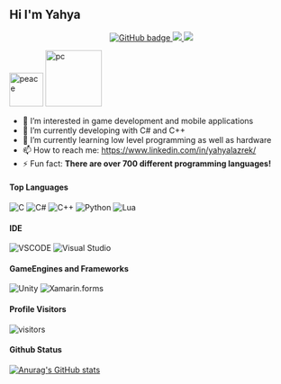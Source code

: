 ## Hi I'm Yahya

<p align="center">
  <a href="https://github.com/UUinc">
    <img src="https://img.shields.io/github/followers/UUinc?label=Followers&logo=GitHub&style=for-the-badge" alt="GitHub badge" />
  </a>
  <a href="https://twitter.com/intent/follow?original_referer=https%3A%2F%2Fgithub.com%2Fyahyalazrek&screen_name=yahya_lz">
    <img src="https://img.shields.io/twitter/follow/yahya_lz?label=Twitter&logo=twitter&style=for-the-badge" />
  </a>
  <a href="https://www.linkedin.com/in/yahyalazrek/">
    <img src="https://img.shields.io/website?label=Linkedin&logo=Linkedin&style=for-the-badge&url=https%3A%2F%2Fcodestackr.com" />
  </a>
</p>

<img src="https://user-images.githubusercontent.com/63449913/132381820-24d326af-140d-46da-87db-f53c5871de32.gif" width="60px" alt="peace"> 
<img src="https://user-images.githubusercontent.com/63449913/132382559-a72eb4d4-ec95-4947-9258-c862c8a9014e.gif" width="100px" alt="pc">

- 👀 I’m interested in game development and mobile applications
- 🔭 I’m currently developing with C# and C++
- 🌱 I’m currently learning low level programming as well as hardware
- 📫 How to reach me: https://www.linkedin.com/in/yahyalazrek/
- ⚡ Fun fact: __There are over 700 different programming languages!__

#### Top Languages

![C](https://img.shields.io/badge/c-%2300599C.svg?style=for-the-badge&logo=c&logoColor=white)
![C#](https://img.shields.io/badge/-Csharp-blueviolet?style=for-the-badge&logo=csharp&logoColor=white)
![C++](https://img.shields.io/badge/-C++-365dbf.svg?style=for-the-badge&logo=C%2B%2B)
![Python](https://img.shields.io/badge/python-%2314354C.svg?style=for-the-badge&logo=python&logoColor=white)
![Lua](https://img.shields.io/badge/-Lua-informational?style=for-the-badge&logo=lua&logoColor=white)


#### IDE

![VSCODE](https://img.shields.io/badge/-Visual%20Studio%20Code-007ACC.svg?style=for-the-badge&logo=visual-studio-code)
![Visual Studio](https://img.shields.io/badge/-Visual%20Studio-5C2D91.svg?style=for-the-badge&logo=visual-studio)
<br />

#### GameEngines and Frameworks

![Unity](https://img.shields.io/badge/Unity-%23000000.svg?style=for-the-badge&logo=unity&logoColor=white)
![Xamarin.forms](https://img.shields.io/badge/Xamarin.Forms-blue?style=for-the-badge&logo=xamarin&logoColor=white)

#### Profile Visitors
![visitors](https://visitor-badge.glitch.me/badge?page_id=UUinc.UUinc)

#### Github Status
[![Anurag's GitHub stats](https://github-readme-stats.vercel.app/api?username=UUinc&theme=tokyonight)](https://github.com/anuraghazra/github-readme-stats)
